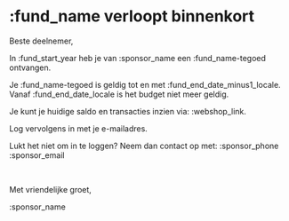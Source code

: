 # :fund_name verloopt binnenkort

Beste deelnemer,

In :fund_start_year heb je van :sponsor_name een :fund_name-tegoed ontvangen.
&nbsp;  

Je :fund_name-tegoed is geldig tot en met :fund_end_date_minus1_locale. Vanaf :fund_end_date_locale is het budget niet meer geldig.
&nbsp;  

Je kunt je huidige saldo en transacties inzien via: :webshop_link.
&nbsp;  

Log vervolgens in met je e-mailadres.
&nbsp;  

Lukt het niet om in te loggen? Neem dan contact op met:
:sponsor_phone  
:sponsor_email

&nbsp;  

Met vriendelijke groet,

:sponsor_name
